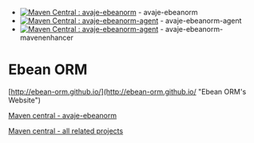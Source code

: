 * [![Maven Central : avaje-ebeanorm](https://maven-badges.herokuapp.com/maven-central/org.avaje.ebeanorm/avaje-ebeanorm/badge.svg)](https://maven-badges.herokuapp.com/maven-central/org.avaje.ebeanorm/avaje-ebeanorm) - avaje-ebeanorm 
* [![Maven Central : avaje-ebeanorm-agent](https://maven-badges.herokuapp.com/maven-central/org.avaje.ebeanorm/avaje-ebeanorm-agent/badge.svg)](https://maven-badges.herokuapp.com/maven-central/org.avaje.ebeanorm/avaje-ebeanorm-agent) - avaje-ebeanorm-agent
* [![Maven Central : avaje-ebeanorm-agent](https://maven-badges.herokuapp.com/maven-central/org.avaje.ebeanorm/avaje-ebeanorm-mavenenhancer/badge.svg)](https://maven-badges.herokuapp.com/maven-central/org.avaje.ebeanorm/avaje-ebeanorm-mavenenhancer) - avaje-ebeanorm-mavenenhancer


Ebean ORM
==============
[http://ebean-orm.github.io/](http://ebean-orm.github.io/ "Ebean ORM's Website")


[Maven central - avaje-ebeanorm](http://search.maven.org/#search%7Cgav%7C1%7Cg%3A%22org.avaje.ebeanorm%22%20AND%20a%3A%22avaje-ebeanorm%22 "maven central ebeanorm")

[Maven central - all related projects](http://search.maven.org/#search%7Cga%7C1%7Cavaje-ebeanorm "maven central ebeanorm")

